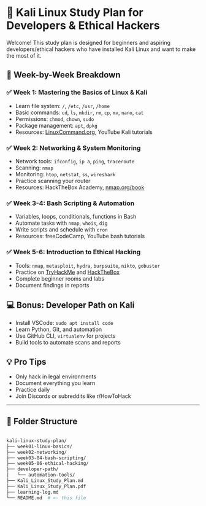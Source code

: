 # 🧠 Kali Linux Study Plan for Developers & Ethical Hackers

Welcome! This study plan is designed for beginners and aspiring developers/ethical hackers who have installed Kali Linux and want to make the most of it.

## 📅 Week-by-Week Breakdown

### ✅ Week 1: Mastering the Basics of Linux & Kali
- Learn file system: `/`, `/etc`, `/usr`, `/home`
- Basic commands: `cd`, `ls`, `mkdir`, `rm`, `cp`, `mv`, `nano`, `cat`
- Permissions: `chmod`, `chown`, `sudo`
- Package management: `apt`, `dpkg`
- Resources: [LinuxCommand.org](http://linuxcommand.org), YouTube Kali tutorials

### ✅ Week 2: Networking & System Monitoring
- Network tools: `ifconfig`, `ip a`, `ping`, `traceroute`
- Scanning: `nmap`
- Monitoring: `htop`, `netstat`, `ss`, `wireshark`
- Practice scanning your router
- Resources: HackTheBox Academy, [nmap.org/book](https://nmap.org/book)

### ✅ Week 3-4: Bash Scripting & Automation
- Variables, loops, conditionals, functions in Bash
- Automate tasks with `nmap`, `whois`, `dig`
- Write scripts and schedule with `cron`
- Resources: freeCodeCamp, YouTube bash tutorials

### ✅ Week 5-6: Introduction to Ethical Hacking
- Tools: `nmap`, `metasploit`, `hydra`, `burpsuite`, `nikto`, `gobuster`
- Practice on [TryHackMe](https://tryhackme.com) and [HackTheBox](https://www.hackthebox.com)
- Complete beginner rooms and labs
- Document findings in reports

## 💻 Bonus: Developer Path on Kali
- Install VSCode: `sudo apt install code`
- Learn Python, Git, and automation
- Use GitHub CLI, `virtualenv` for projects
- Build tools to automate scans and reports

## 💡 Pro Tips
- Only hack in legal environments
- Document everything you learn
- Practice daily
- Join Discords or subreddits like r/HowToHack

---

## 📂 Folder Structure
```bash

kali-linux-study-plan/
├── week01-linux-basics/
├── week02-networking/
├── week03-04-bash-scripting/
├── week05-06-ethical-hacking/
├── developer-path/
│   └── automation-tools/
├── Kali_Linux_Study_Plan.md
├── Kali_Linux_Study_Plan.pdf
├── learning-log.md
└── README.md  # <- this file

```


